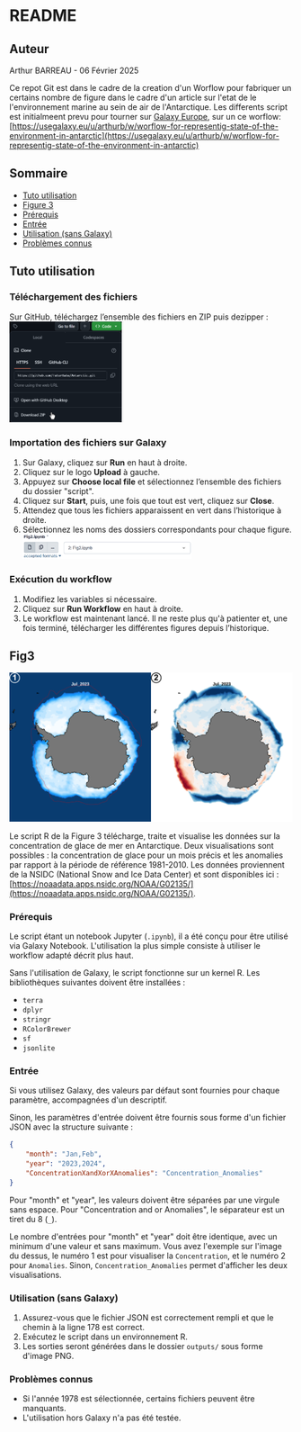 
# README 

## Auteur
Arthur BARREAU - 06 Février 2025

Ce repot Git est dans le cadre de la creation d'un Worflow pour fabriquer un certains nombre de figure dans le cadre d'un article sur l'etat de le l'environnement marine au sein de air de l'Antarctique. Les differents script est initialmeent prevu pour tourner sur [Galaxy Europe](https://usegalaxy.eu/), sur un ce worflow: [https://usegalaxy.eu/u/arthurb/w/worflow-for-representig-state-of-the-environment-in-antarctic](https://usegalaxy.eu/u/arthurb/w/worflow-for-representig-state-of-the-environment-in-antarctic)

## Sommaire  
- [Tuto utilisation](#tuto-utilisation)  
- [Figure 3](#fig3)  
- [Prérequis](#prérequis)  
- [Entrée](#entrée)  
- [Utilisation (sans Galaxy)](#utilisation-sans-galaxy)  
- [Problèmes connus](#problèmes-connus)   



## Tuto utilisation

### Téléchargement des fichiers

Sur GitHub, téléchargez l’ensemble des fichiers en ZIP puis dezipper :  
<img src="figure/GitHub.png" alt="download" width="200"/>

### Importation des fichiers sur Galaxy

1. Sur Galaxy, cliquez sur **Run** en haut à droite.
2. Cliquez sur le logo **Upload** à gauche.
3. Appuyez sur **Choose local file** et sélectionnez l’ensemble des fichiers du dossier "script".
4. Cliquez sur **Start**, puis, une fois que tout est vert, cliquez sur **Close**.
5. Attendez que tous les fichiers apparaissent en vert dans l’historique à droite.
6. Sélectionnez les noms des dossiers correspondants pour chaque figure.  
   <img src="figure/chose_file.png" alt="choose file" width="300"/>

### Exécution du workflow

1. Modifiez les variables si nécessaire.
2. Cliquez sur **Run Workflow** en haut à droite.
3. Le workflow est maintenant lancé. Il ne reste plus qu'à patienter et, une fois terminé, télécharger les différentes figures depuis l’historique.



## Fig3

<img src="figure/3.png" alt="Fig3" width="600"/>

Le script R de la Figure 3 télécharge, traite et visualise les données sur la concentration de glace de mer en Antarctique. Deux visualisations sont possibles : la concentration de glace pour un mois précis et les anomalies par rapport à la période de référence 1981-2010. Les données proviennent de la NSIDC (National Snow and Ice Data Center) et sont disponibles ici : [https://noaadata.apps.nsidc.org/NOAA/G02135/](https://noaadata.apps.nsidc.org/NOAA/G02135/).

### Prérequis
Le script étant un notebook Jupyter (`.ipynb`), il a été conçu pour être utilisé via Galaxy Notebook. L'utilisation la plus simple consiste à utiliser le workflow adapté décrit plus haut.

Sans l'utilisation de Galaxy, le script fonctionne sur un kernel R. Les bibliothèques suivantes doivent être installées :  

- `terra`
- `dplyr`
- `stringr`
- `RColorBrewer`
- `sf`
- `jsonlite`

### Entrée
Si vous utilisez Galaxy, des valeurs par défaut sont fournies pour chaque paramètre, accompagnées d'un descriptif.

Sinon, les paramètres d'entrée doivent être fournis sous forme d'un fichier JSON avec la structure suivante :
```json
{
    "month": "Jan,Feb",
    "year": "2023,2024",
    "ConcentrationXandXorXAnomalies": "Concentration_Anomalies"
}
```
Pour "month" et "year", les valeurs doivent être séparées par une virgule sans espace. Pour "Concentration and or Anomalies", le séparateur est un tiret du 8 (`_`).

Le nombre d'entrées pour "month" et "year" doit être identique, avec un minimum d'une valeur et sans maximum. Vous avez l'exemple sur l'image du dessus, le numéro 1 est pour visualiser la `Concentration`, et le numéro 2 pour `Anomalies`. Sinon, `Concentration_Anomalies` permet d'afficher les deux visualisations.

### Utilisation (sans Galaxy)
1. Assurez-vous que le fichier JSON est correctement rempli et que le chemin à la ligne 178 est correct.
2. Exécutez le script dans un environnement R.
3. Les sorties seront générées dans le dossier `outputs/` sous forme d'image PNG.

### Problèmes connus
- Si l'année 1978 est sélectionnée, certains fichiers peuvent être manquants.
- L'utilisation hors Galaxy n'a pas été testée.


















